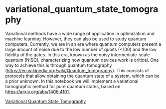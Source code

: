 # variational_quantum_state_tomography

Variational methods have a wide range of application in optimization and machine learning. However, they can also be used to study quantum computers. Currently, we are in an era where quantum computers present a large amount of noise due to the low number of qubits (<100) and the low fidelity of the gates. In this era, known as the noisy intermediate-scale quantum (NISQ), characterizing how quantum devices work is critical. One way to achieve this is through quantum tomography (https://en.wikipedia.org/wiki/Quantum_tomography). This consists of protocols that allow obtaining the quantum state of a system, which can be a prior unknown. In this notebook we will implement a variational tomographic method for pure quantum states, based on https://arxiv.org/abs/1406.4101. 

[Variational Quantum State Tomography](./Variational_Quantum_Tomography.ipynb)


